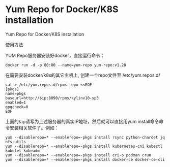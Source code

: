 #  Yum Repo for Docker/K8S installation
 Yum Repo for Docker/K8S installation

使用方法

YUM Repo服务器安装好docker，直接运行命令：
```
docker run -d -p 80:80 --name=yum-repo yum-repo:v1.28
```

在需要安装docker/k8s的其它主机上, 创建一个repo文件至 /etc/yum.repos.d/
```
cat > /etc/yum.repos.d/rpms.repo <<EOF
[pkgs]
name=pkgs
baseurl=http://$ip:8090/rpms/kylinv10-sp3
enabled=1
gpgcheck=0
EOF
```

上面的`$ip`请写为上述服务器的真实IP地址，然后就可以直接用yum install命令命令安装相关软件了。例如：
```
yum --disablerepo=* --enablerepo=-pkgs install rsync python-chardet jq nfs-utils
yum --disablerepo=* --enablerepo=-pkgs install kubernetes-cni kubectl kubelet kubeadm
yum --disablerepo=* --enablerepo=-pkgs install cri-o podman crun
yum --disablerepo=* --enablerepo=-pkgs install docker-ce docker-ce-cli
```